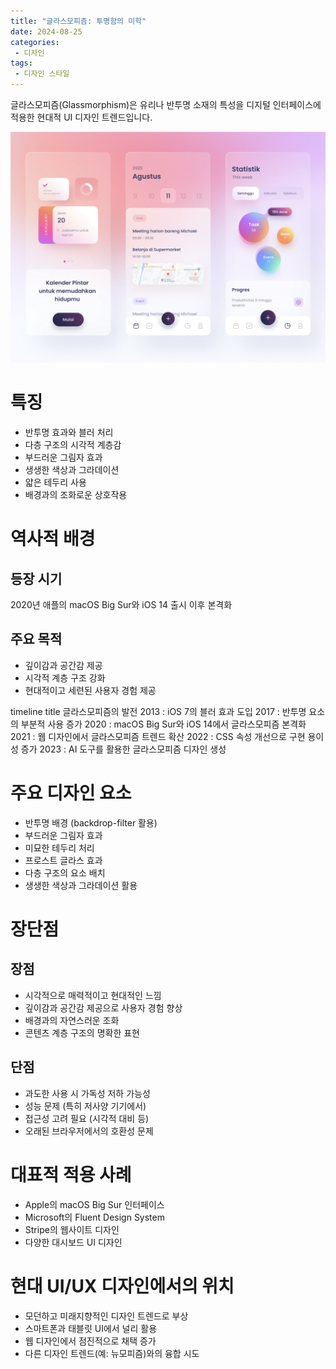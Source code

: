 ```yaml
---
title: "글라스모피즘: 투명함의 미학"
date: 2024-08-25
categories:
 - 디자인
tags:
 - 디자인 스타일
---
```


글라스모피즘(Glassmorphism)은 유리나 반투명 소재의 특성을 디지털 인터페이스에 적용한 현대적 UI 디자인 트렌드입니다.

<img src="/assets/images/design/style/glassmorphism.png" alt="글래스모피즘 예시: 유리나 반투명 소재의 특성을 지닌 디지털 인터페이스"/>

# 특징

- 반투명 효과와 블러 처리
- 다층 구조의 시각적 계층감
- 부드러운 그림자 효과
- 생생한 색상과 그라데이션
- 얇은 테두리 사용
- 배경과의 조화로운 상호작용

# 역사적 배경

## 등장 시기
2020년 애플의 macOS Big Sur와 iOS 14 출시 이후 본격화

## 주요 목적
- 깊이감과 공간감 제공
- 시각적 계층 구조 강화
- 현대적이고 세련된 사용자 경험 제공

<div class="mermaid">
timeline
 title 글라스모피즘의 발전
 2013 : iOS 7의 블러 효과 도입
 2017 : 반투명 요소의 부분적 사용 증가
 2020 : macOS Big Sur와 iOS 14에서 글라스모피즘 본격화
 2021 : 웹 디자인에서 글라스모피즘 트렌드 확산
 2022 : CSS 속성 개선으로 구현 용이성 증가
 2023 : AI 도구를 활용한 글라스모피즘 디자인 생성
</div>

# 주요 디자인 요소

- 반투명 배경 (backdrop-filter 활용)
- 부드러운 그림자 효과
- 미묘한 테두리 처리
- 프로스트 글라스 효과
- 다층 구조의 요소 배치
- 생생한 색상과 그라데이션 활용

# 장단점

## 장점
- 시각적으로 매력적이고 현대적인 느낌
- 깊이감과 공간감 제공으로 사용자 경험 향상
- 배경과의 자연스러운 조화
- 콘텐츠 계층 구조의 명확한 표현

## 단점
- 과도한 사용 시 가독성 저하 가능성
- 성능 문제 (특히 저사양 기기에서)
- 접근성 고려 필요 (시각적 대비 등)
- 오래된 브라우저에서의 호환성 문제

# 대표적 적용 사례

- Apple의 macOS Big Sur 인터페이스
- Microsoft의 Fluent Design System
- Stripe의 웹사이트 디자인
- 다양한 대시보드 UI 디자인

# 현대 UI/UX 디자인에서의 위치

- 모던하고 미래지향적인 디자인 트렌드로 부상
- 스마트폰과 태블릿 UI에서 널리 활용
- 웹 디자인에서 점진적으로 채택 증가
- 다른 디자인 트렌드(예: 뉴모피즘)와의 융합 시도
